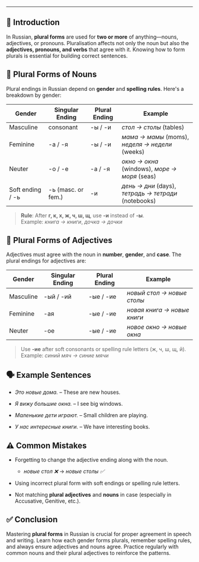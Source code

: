 
---
## 👥 Introduction

In Russian, **plural forms** are used for **two or more** of anything—nouns, adjectives, or pronouns. Pluralisation affects not only the noun but also the **adjectives, pronouns, and verbs** that agree with it. Knowing how to form plurals is essential for building correct sentences.

## 📘 Plural Forms of Nouns

Plural endings in Russian depend on **gender** and **spelling rules**. Here's a breakdown by gender:

|Gender|Singular Ending|Plural Ending|Example|
|---|---|---|---|
|Masculine|consonant|-ы / -и|_стол → столы_ (tables)|
|Feminine|-а / -я|-ы / -и|_мама → мамы_ (moms), _неделя → недели_ (weeks)|
|Neuter|-о / -е|-а / -я|_окно → окна_ (windows), _море → моря_ (seas)|
|Soft ending / -ь|-ь (masc. or fem.)|-и|_день → дни_ (days), _тетрадь → тетради_ (notebooks)|

> **Rule**: After **г, к, х, ж, ч, ш, щ**, use **-и** instead of **-ы**.  
> Example: _книга → книги_, _дочка → дочки_

## 🧾 Plural Forms of Adjectives

Adjectives must agree with the noun in **number**, **gender**, and **case**. The plural endings for adjectives are:

|Gender|Singular Ending|Plural Ending|Example|
|---|---|---|---|
|Masculine|-ый / -ий|-ые / -ие|_новый стол → новые столы_|
|Feminine|-ая|-ые / -ие|_новая книга → новые книги_|
|Neuter|-ое|-ые / -ие|_новое окно → новые окна_|

> Use **-ие** after soft consonants or spelling rule letters (ж, ч, ш, щ, й).  
> Example: _синий мяч → синие мячи_

## 🗣️ Example Sentences

- _Это новые дома._ – These are new houses.
    
- _Я вижу большие окна._ – I see big windows.
    
- _Маленькие дети играют._ – Small children are playing.
    
- _У нас интересные книги._ – We have interesting books.
    

## ⚠️ Common Mistakes

- Forgetting to change the adjective ending along with the noun.
    
    - _новые стол ❌_ → _новые столы ✅_
        
- Using incorrect plural form with soft endings or spelling rule letters.
    
- Not matching **plural adjectives** and **nouns** in case (especially in Accusative, Genitive, etc.).
    

## ✅ Conclusion

Mastering **plural forms** in Russian is crucial for proper agreement in speech and writing. Learn how each gender forms plurals, remember spelling rules, and always ensure adjectives and nouns agree. Practice regularly with common nouns and their plural adjectives to reinforce the patterns.